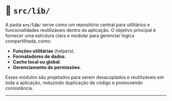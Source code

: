 # 📂 `src/lib/`

A pasta **`src/lib/`** serve como um repositório central para utilitários e funcionalidades reutilizáveis dentro da aplicação. O objetivo principal é fornecer uma estrutura clara e modular para gerenciar lógica compartilhada, como:

- **Funções utilitárias** (helpers).
- **Formatadores de dados**.
- **Cache local ou global**.
- **Gerenciamento de permissões**.

Esses módulos são projetados para serem desacoplados e reutilizáveis em toda a aplicação, reduzindo duplicação de código e promovendo consistência.

---